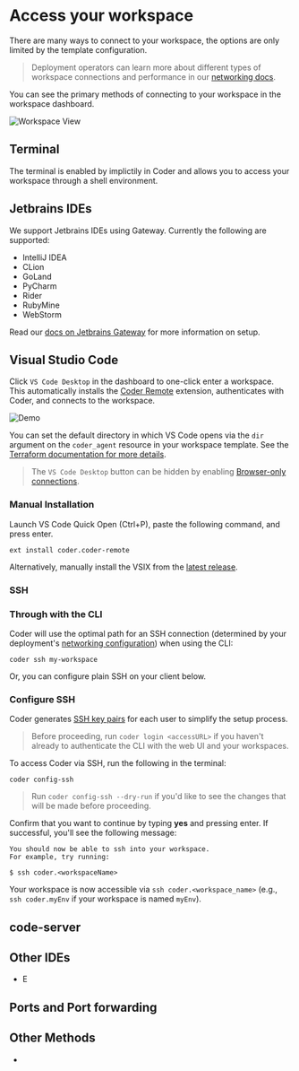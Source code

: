 # Access your workspace

There are many ways to connect to your workspace, the options are only limited by the template configuration.

> Deployment operators can learn more about different types of workspace connections and performance in our [networking docs](../admin/infrastructure/README.md).

You can see the primary methods of connecting to your workspace in the workspace dashboard. 

![Workspace View](../images/user-guides/workspace-view-connection-annotated.png)

<!-- ## Coder Apps

Coder Apps (from our [`coder_app`](https://registry.terraform.io/providers/coder/coder/latest/docs/resources/app) resource in terraform) provide IDE connections and the Terminal. Coder Apps can connect you to ports or run commands on the remote workspace. They be shared with other users by copying the URL from the button. Contact your template administrator if you have IDEs or tools you'd like added into your workspace.

 , and can be extended with our [Module Registry](https://registry.coder.com/modules). -->

## Terminal

The terminal is enabled by implictily in Coder and allows you to access your workspace through a shell environment. 

## Jetbrains IDEs

We support Jetbrains IDEs using Gateway. Currently the following are supported:
  - IntelliJ IDEA
  - CLion
  - GoLand
  - PyCharm
  - Rider
  - RubyMine
  - WebStorm

Read our [docs on Jetbrains Gateway](./jetbrains-gateway.md) for more information on setup.


## Visual Studio Code

Click `VS Code Desktop` in the dashboard to one-click enter a workspace. This
automatically installs the [Coder Remote](https://github.com/coder/vscode-coder)
extension, authenticates with Coder, and connects to the workspace.

![Demo](https://github.com/coder/vscode-coder/raw/main/demo.gif?raw=true)

You can set the default directory in which VS Code opens via the `dir` argument
on the `coder_agent` resource in your workspace template. See the
[Terraform documentation for more details](https://registry.terraform.io/providers/coder/coder/latest/docs/resources/agent#dir).

> The `VS Code Desktop` button can be hidden by enabling
> [Browser-only connections](./networking/index.md#Browser-only).

### Manual Installation

Launch VS Code Quick Open (Ctrl+P), paste the following command, and press
enter.

```text
ext install coder.coder-remote
```

Alternatively, manually install the VSIX from the
[latest release](https://github.com/coder/vscode-coder/releases/latest).

### SSH

### Through with the CLI

Coder will use the optimal path for an SSH connection (determined by your deployment's [networking configuration](../admin/networking.md)) when using the CLI:

```console
coder ssh my-workspace
```

Or, you can configure plain SSH on your client below.


### Configure SSH

Coder generates [SSH key pairs](../secrets.md#ssh-keys) for each user to simplify the setup process.

> Before proceeding, run `coder login <accessURL>` if you haven't already to
> authenticate the CLI with the web UI and your workspaces.

To access Coder via SSH, run the following in the terminal:

```console
coder config-ssh
```

> Run `coder config-ssh --dry-run` if you'd like to see the changes that will be
> made before proceeding.

Confirm that you want to continue by typing **yes** and pressing enter. If
successful, you'll see the following message:

```console
You should now be able to ssh into your workspace.
For example, try running:

$ ssh coder.<workspaceName>
```

Your workspace is now accessible via `ssh coder.<workspace_name>` (e.g.,
`ssh coder.myEnv` if your workspace is named `myEnv`).


## code-server

## Other IDEs
- E

## Ports and Port forwarding

## Other Methods
- 
